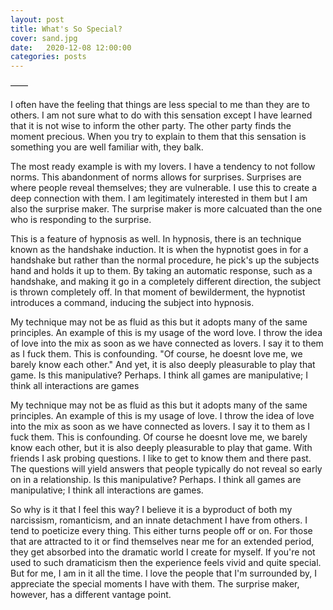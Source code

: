 ```yaml
---
layout: post
title: What's So Special?
cover: sand.jpg
date:   2020-12-08 12:00:00
categories: posts
---
```


——

I often have the feeling that things are less special to me than they are to others. I am not sure what to do with this sensation except I have learned that it is not wise to inform the other party. The other party finds the moment precious. When you try to explain to them that this sensation is something you are well familiar with, they balk.

The most ready example is with my lovers. I have a tendency to not follow norms. This abandonment of norms allows for surprises. Surprises are where people reveal themselves; they are vulnerable. I use this to create a deep connection with them. I am legitimately interested in them but I am also the surprise maker. The surprise maker is more calcuated than the one who is responding to the surprise.

This is a feature of hypnosis as well. In hypnosis, there is an technique known as the handshake induction. It is when the hypnotist goes in for a handshake but rather than the normal procedure, he pick's up the subjects hand and holds it up to them. By taking an automatic response, such as a handshake, and making it go in a completely different direction, the subject is thrown completely off. In that moment of bewilderment, the hypnotist introduces a command, inducing the subject into hypnosis.

My technique may not be as fluid as this but it adopts many of the same principles. An example of this is my usage of the word love. I throw the idea of love into the mix as soon as we have connected as lovers. I say it to them as I fuck them. This is confounding. "Of course, he doesnt love me, we barely know each other." And yet, it is also deeply pleasurable to play that game. Is this manipulative? Perhaps. I think all games are manipulative; I think all interactions are games

My technique may not be as fluid as this but it adopts many of the same principles. An example of this is my usage of love. I throw the idea of love into the mix as soon as we have connected as lovers. I say it to them as I fuck them. This is confounding. Of course he doesnt love me, we barely know each other, but it is also deeply pleasurable to play that game. With friends I ask probing questions. I like to get to know them and there past. The questions will yield answers that people typically do not reveal so early on in a relationship. Is this manipulative? Perhaps. I think all games are manipulative; I think all interactions are games.

So why is it that I feel this way? I believe it is a byproduct of both my narcissism, romanticism, and an innate detachment I have from others. I tend to poeticize every thing. This either turns people off or on. For those that are attracted to it or find themselves near me for an extended period, they get absorbed into the dramatic world I create for myself. If you're not used to such dramaticism then the experience feels vivid and quite special. But for me, I am in it all the time. I love the people that I'm surrounded by, I appreciate the special moments I have with them. The surprise maker, however, has a different vantage point.
